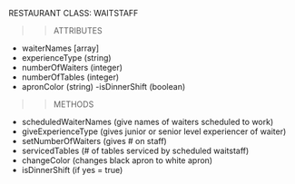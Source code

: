 RESTAURANT CLASS: WAITSTAFF
>>  ATTRIBUTES
- waiterNames [array]
- experienceType (string)
- numberOfWaiters (integer)
- numberOfTables (integer)
- apronColor (string)
-isDinnerShift (boolean)



>>METHODS
- scheduledWaiterNames (give names of waiters scheduled to work)
- giveExperienceType (gives junior or senior level experiencer of waiter)
- setNumberOfWaiters (gives # on staff)
- servicedTables (# of tables serviced by scheduled waitstaff)
- changeColor (changes black apron to white apron)
- isDinnerShift (if yes = true)
